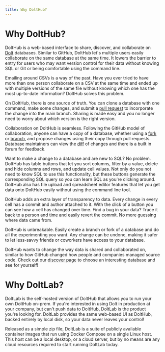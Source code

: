 ```yaml
---
title: Why DoltHub?
---
```


# Why DoltHub?

DoltHub is a web-based interface to share, discover, and collaborate on [Dolt](./dolt.md) databases. Similar to GitHub, DoltHub let's multiple users easily collaborate on the same database at the same time. It lowers the barrier to entry for users who may want version control for their data without knowing SQL or Git or being comfortable using the command line.

Emailing around CSVs is a way of the past. Have you ever tried to have more than one person collaborate on a CSV at the same time and ended up with multiple versions of the same file without knowing which one has the most up-to-date information? DoltHub solves this problem.

On DoltHub, there is one source of truth. You can clone a database with one command, make some changes, and submit a [pull request](./dolthub/prs.md) to incorporate the change into the main branch. Sharing is made easy and you no longer need to worry about which version is the right version.

Collaboration on DoltHub is seamless. Following the GitHub model of collaboration, anyone can have a copy of a database, whether using a [fork](./dolthub/forks.md) or [branch](./dolt/git/branch.md), and propose changes using their copy through pull requests. Database maintainers can view the [diff](./dolt/git/diff.md) of changes and there is a built in forum for feedback.

Want to make a change to a database and are new to SQL? No problem. DoltHub has table buttons that let you sort columns, filter by a value, delete and hide columns and rows, and update cell values. Not only do you not need to know SQL to use this functionality, but these buttons generate the corresponding SQL query so you can learn SQL as you're clicking around. DoltHub also has file upload and spreadsheet editor features that let you get data onto DoltHub easily without using the command line tool.

DoltHub adds an extra layer of transparency to data. Every change in every cell has a commit and author attached to it. With the click of a button you can see how a cell has changed over time. Find a bug in your data? Trace it back to a person and time and easily revert the commit. No more guessing where data came from.

DoltHub is unbreakable. Easily create a branch or fork of a database and do all the experimenting you want. Any change can be undone, making it safer to let less-savvy friends or coworkers have access to your database.

DoltHub wants to change the way data is shared and collaborated on, similar to how GitHub changed how people and companies managed source code. Check out our [discover page](https://www.dolthub.com/discover) to choose an interesting database and see for yourself!

# Why DoltLab?

DoltLab is the self-hosted version of DoltHub that allows you to run your own DoltHub on-prem. If you're interested in using Dolt in production at your company, but can't push data to DoltHub, DoltLab is the product you're looking for. DoltLab provides the same web-based UI as DoltHub, backed entirely by local disk, so your data never leaves your control!

Released as a simple zip file, DoltLab is a suite of publicly available container images that run using Docker Compose on a single Linux host. This host can be a local desktop, or a cloud server, but by no means are any cloud resources required to start running DoltLab today.
